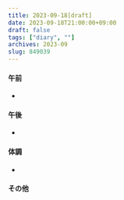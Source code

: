 ```yaml
---
title: 2023-09-18[draft]
date: 2023-09-18T21:00:00+09:00
draft: false
tags: ["diary", ""]
archives: 2023-09
slug: 849039
---
```

#### 午前
- 
#### 午後
- 
#### 体調
- 
#### その他